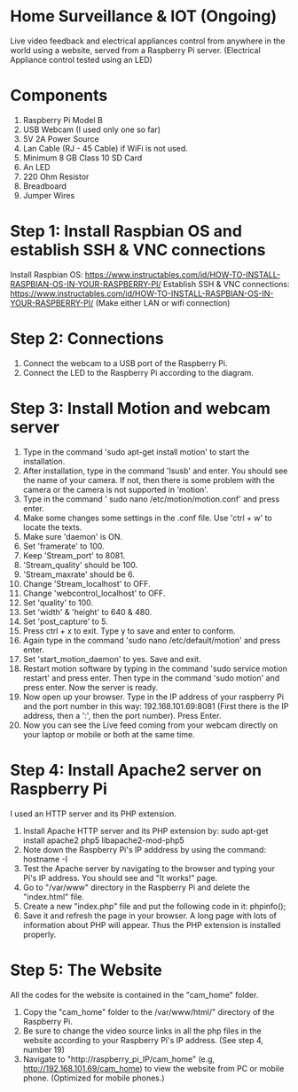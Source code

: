 # Home Surveillance & IOT (Ongoing)

Live video feedback and electrical appliances control from anywhere in the world using a website, served from a Raspberry Pi server. (Electrical Appliance control tested using an LED)

# Components

1) Raspberry Pi Model B
2) USB Webcam (I used only one so far)
3) 5V 2A Power Source 
4) Lan Cable (RJ - 45 Cable) if WiFi is not used.
5) Minimum 8 GB Class 10 SD Card
6) An LED
7) 220 Ohm Resistor
7) Breadboard
8) Jumper Wires

# Step 1: Install Raspbian OS and establish SSH & VNC connections

Install Raspbian OS: https://www.instructables.com/id/HOW-TO-INSTALL-RASPBIAN-OS-IN-YOUR-RASPBERRY-PI/
Establish SSH & VNC connections: https://www.instructables.com/id/HOW-TO-INSTALL-RASPBIAN-OS-IN-YOUR-RASPBERRY-PI/
(Make either LAN or wifi connection)

# Step 2: Connections

1) Connect the webcam to a USB port of the Raspberry Pi.
2) Connect the LED to the Raspberry Pi according to the diagram.

# Step 3: Install Motion and webcam server

1) Type in the command 'sudo apt-get install motion' to start the installation.
2) After installation, type in the command 'lsusb' and enter. You should see the name of your camera. If not, then there is some problem with the camera or the camera is not supported in 'motion'.
3) Type in the command ' sudo nano /etc/motion/motion.conf' and press enter.
4) Make some changes some settings in the .conf file. Use 'ctrl + w' to locate the texts. 
5) Make sure 'daemon' is ON.
6) Set 'framerate' to 100.
7) Keep 'Stream_port' to 8081.
8) 'Stream_quality' should be 100.
9) 'Stream_maxrate' should be 6.
10) Change 'Stream_localhost' to OFF.
11) Change 'webcontrol_localhost' to OFF.
12) Set 'quality' to 100.
13) Set 'width' & 'height' to 640 & 480.
14) Set 'post_capture' to 5.
15) Press ctrl + x to exit. Type y to save and enter to conform.
16) Again type in the command 'sudo nano /etc/default/motion' and press enter.
17) Set 'start_motion_daemon' to yes. Save and exit.
18) Restart motion software by typing in the command 'sudo service motion restart' and press enter. Then type in the command 'sudo motion' and press enter. Now the server is ready.
19) Now open up your browser. Type in the IP address of your raspberry Pi and the port number in this way: 192.168.101.69:8081 (First there is the IP address, then a ':', then the port number). Press Enter.
20) Now you can see the Live feed coming from your webcam directly on your laptop or mobile or both at the same time.

# Step 4: Install Apache2 server on Raspberry Pi

I used an HTTP server and its PHP extension.
1) Install Apache HTTP server and its PHP extension by: sudo apt-get install apache2 php5 libapache2-mod-php5
2) Note down the Raspberry Pi's IP adddress by using the command: hostname -I
3) Test the Apache server by navigating to the browser and typing your Pi's IP address. You should see and "It works!" page.
4) Go to "/var/www" directory in the Raspberry Pi and delete the "index.html" file. 
5) Create a new "index.php" file and put the following code in it: phpinfo();
6) Save it and refresh the page in your browser. A long page with lots of information about PHP will appear. Thus the PHP extension is installed properly.

# Step 5: The Website

All the codes for the website is contained in the "cam_home" folder.
1) Copy the "cam_home" folder to the /var/www/html/" directory of the Raspberry Pi.
2) Be sure to change the video source links in all the php files in the website according to your Raspberry Pi's IP address. (See step 4, number 19)
3) Navigate to "http://raspberry_pi_IP/cam_home" (e.g, http://192.168.101.69/cam_home) to view the website from PC or mobile phone. (Optimized for mobile phones.)
